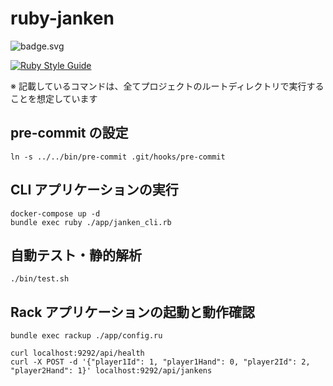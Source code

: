 # ruby-janken

![badge.svg](https://github.com/os1ma/ruby-janken/workflows/workflow/badge.svg)

[![Ruby Style Guide](https://img.shields.io/badge/code_style-rubocop-brightgreen.svg)](https://github.com/rubocop-hq/rubocop)

※ 記載しているコマンドは、全てプロジェクトのルートディレクトリで実行することを想定しています

## pre-commit の設定

```shell
ln -s ../../bin/pre-commit .git/hooks/pre-commit
```

## CLI アプリケーションの実行

```shell
docker-compose up -d
bundle exec ruby ./app/janken_cli.rb
```

## 自動テスト・静的解析

```shell
./bin/test.sh
```

## Rack アプリケーションの起動と動作確認

```shell
bundle exec rackup ./app/config.ru
```

```shell
curl localhost:9292/api/health
curl -X POST -d '{"player1Id": 1, "player1Hand": 0, "player2Id": 2, "player2Hand": 1}' localhost:9292/api/jankens
```

